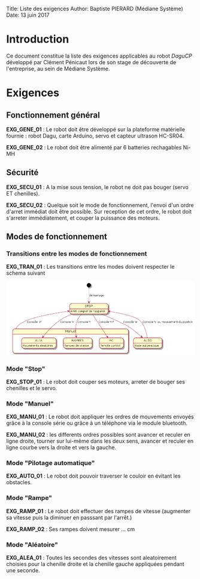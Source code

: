 Title:   Liste des exigences
Author:  Baptiste PIERARD (Médiane Système)
Date:    13 juin 2017

Introduction
==============

Ce document constitue la liste des exigences applicables au robot *DaguCP* développé par Clément Pénicaut lors de son stage de découverte de l'entreprise, au sein de Médiane Système.

Exigences
===============


Fonctionnement général
------------------------

**EXG_GENE_01** : Le robot doit être développé sur la plateforme matérielle fournie : robot Dagu, carte Arduino, servo et capteur ultrason HC-SR04.

**EXG_GENE_02** : Le robot doit être alimenté par 6 batteries rechagables Ni-MH


Sécurité
----------

**EXG_SECU_01** : A la mise sous tension, le robot ne doit pas bouger (servo ET chenilles).

**EXG_SECU_02** : Quelque soit le mode de fonctionnement, l'envoi d'un ordre d'arret immédiat doit être possible. Sur reception de cet ordre, le robot doit s'arreter immédiatement, et couper la puissance des moteurs.


Modes de fonctionnement
-------------------------

### Transitions entre les modes de fonctionnement

**EXG_TRAN_01** : Les transitions entre les modes doivent respecter le schema suivant 

![Transition entre les modes](transitions_modes.png)
### Mode "Stop"


**EXG_STOP_01** : Le robot doit couper ses moteurs, arreter de bouger ses chenilles et le servo. 


### Mode "Manuel"

**EXG_MANU_01** : Le robot doit appliquer les ordres de mouvements envoyés grâce à la console série ou grâce à un téléphone via le module bluetooth.

**EXG_MANU_02** : les differents ordres possibles sont avancer et reculer en ligne droite, tourner sur lui-même dans les deux sens, avancer et reculer en ligne courbe vers la droite et vers la gauche. 

### Mode "Pilotage automatique"

**EXG_AUTO_01** : Le robot doit pouvoir traverser le couloir en évitant les obstacles.

### Mode "Rampe"

**EXG_RAMP_01** : Le robot doit effectuer des rampes de vitesse (augmenter sa vitesse puis la diminuer en passsant par l'arrêt.)

**EXG_RAMP_02** : Ses rampes doivent mesurer ... cm

### Mode "Aléatoire"

**EXG_ALEA_01** : Toutes les secondes des vitesses sont aleatoirement choisies pour la chenille droite et la chenille gauche appliquées pendant une seconde.

